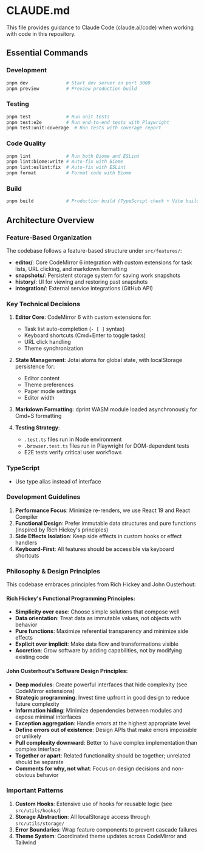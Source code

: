 # CLAUDE.md

This file provides guidance to Claude Code (claude.ai/code) when working with code in this repository.

## Essential Commands

### Development
```bash
pnpm dev              # Start dev server on port 3000
pnpm preview          # Preview production build
```

### Testing
```bash
pnpm test             # Run unit tests
pnpm test:e2e         # Run end-to-end tests with Playwright
pnpm test:unit:coverage  # Run tests with coverage report
```

### Code Quality
```bash
pnpm lint             # Run both Biome and ESLint
pnpm lint:biome:write # Auto-fix with Biome
pnpm lint:eslint:fix  # Auto-fix with ESLint
pnpm format           # Format code with Biome
```

### Build
```bash
pnpm build            # Production build (TypeScript check + Vite build)
```

## Architecture Overview

### Feature-Based Organization
The codebase follows a feature-based structure under `src/features/`:
- **editor/**: Core CodeMirror 6 integration with custom extensions for task lists, URL clicking, and markdown formatting
- **snapshots/**: Persistent storage system for saving work snapshots
- **history/**: UI for viewing and restoring past snapshots
- **integration/**: External service integrations (GitHub API)

### Key Technical Decisions

1. **Editor Core**: CodeMirror 6 with custom extensions for:
   - Task list auto-completion (`- [ ]` syntax)
   - Keyboard shortcuts (Cmd+Enter to toggle tasks)
   - URL click handling
   - Theme synchronization

2. **State Management**: Jotai atoms for global state, with localStorage persistence for:
   - Editor content
   - Theme preferences
   - Paper mode settings
   - Editor width

3. **Markdown Formatting**: dprint WASM module loaded asynchronously for Cmd+S formatting

4. **Testing Strategy**:
   - `.test.ts` files run in Node environment
   - `.browser.test.ts` files run in Playwright for DOM-dependent tests
   - E2E tests verify critical user workflows
   
### TypeScript

- Use type alias instead of interface

### Development Guidelines

1. **Performance Focus**: Minimize re-renders, we use React 19 and React Compiler
2. **Functional Design**: Prefer immutable data structures and pure functions (inspired by Rich Hickey's principles)
3. **Side Effects Isolation**: Keep side effects in custom hooks or effect handlers
4. **Keyboard-First**: All features should be accessible via keyboard shortcuts

### Philosophy & Design Principles

This codebase embraces principles from Rich Hickey and John Ousterhout:

#### Rich Hickey's Functional Programming Principles:
- **Simplicity over ease**: Choose simple solutions that compose well
- **Data orientation**: Treat data as immutable values, not objects with behavior
- **Pure functions**: Maximize referential transparency and minimize side effects
- **Explicit over implicit**: Make data flow and transformations visible
- **Accretion**: Grow software by adding capabilities, not by modifying existing code

#### John Ousterhout's Software Design Principles:
- **Deep modules**: Create powerful interfaces that hide complexity (see CodeMirror extensions)
- **Strategic programming**: Invest time upfront in good design to reduce future complexity
- **Information hiding**: Minimize dependencies between modules and expose minimal interfaces
- **Exception aggregation**: Handle errors at the highest appropriate level
- **Define errors out of existence**: Design APIs that make errors impossible or unlikely
- **Pull complexity downward**: Better to have complex implementation than complex interface
- **Together or apart**: Related functionality should be together; unrelated should be separate
- **Comments for why, not what**: Focus on design decisions and non-obvious behavior

### Important Patterns

1. **Custom Hooks**: Extensive use of hooks for reusable logic (see `src/utils/hooks/`)
2. **Storage Abstraction**: All localStorage access through `src/utils/storage/`
3. **Error Boundaries**: Wrap feature components to prevent cascade failures
4. **Theme System**: Coordinated theme updates across CodeMirror and Tailwind
